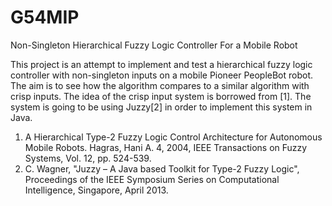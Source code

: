 # G54MIP
Non-Singleton Hierarchical Fuzzy Logic Controller For a Mobile Robot

This project is an attempt to implement and test a hierarchical fuzzy logic controller with non-singleton inputs on a mobile Pioneer PeopleBot robot. The aim is to see how the algorithm compares to a similar algorithm with crisp inputs. The idea of the crisp input system is borrowed from [1]. The system is going to be using Juzzy[2] in order to implement this system in Java.

1. A Hierarchical Type-2 Fuzzy Logic Control Architecture for Autonomous Mobile Robots. Hagras, Hani A. 4, 2004, IEEE Transactions on Fuzzy Systems, Vol. 12, pp. 524-539.
2. C. Wagner, "Juzzy – A Java based Toolkit for Type-2 Fuzzy Logic", Proceedings of the IEEE Symposium Series on Computational Intelligence, Singapore, April 2013.
